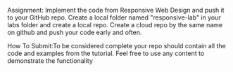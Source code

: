 Assignment: Implement the code from Responsive Web Design and push it to your GitHub repo. Create a local folder named "responsive-lab" in your labs folder and create a local repo. Create a cloud repo by the same name on github and push your code early and often.

How To Submit:To be considered complete your repo should contain all the code and examples from the tutorial. Feel free to use any content to demonstrate the functionality